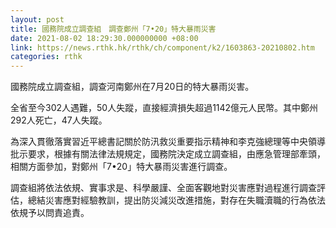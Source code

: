 ```yaml
---
layout: post
title: 國務院成立調查組　調查鄭州「7•20」特大暴雨災害
date: 2021-08-02 18:29:30.000000000 +08:00
link: https://news.rthk.hk/rthk/ch/component/k2/1603863-20210802.htm
categories: rthk
---
```


國務院成立調查組，調查河南鄭州在7月20日的特大暴雨災害。

全省至今302人遇難，50人失蹤，直接經濟損失超過1142億元人民幣。其中鄭州292人死亡，47人失蹤。

為深入貫徹落實習近平總書記關於防汛救災重要指示精神和李克強總理等中央領導批示要求，根據有關法律法規規定，國務院決定成立調查組，由應急管理部牽頭，相關方面參加，對鄭州「7•20」特大暴雨災害進行調查。

調查組將依法依規、實事求是、科學嚴謹、全面客觀地對災害應對過程進行調查評估，總結災害應對經驗教訓，提出防災減災改進措施，對存在失職瀆職的行為依法依規予以問責追責。
